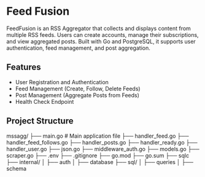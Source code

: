# Feed Fusion
FeedFusion is an RSS Aggregator that collects and displays content from multiple RSS feeds. Users can create accounts, manage their subscriptions, and view aggregated posts. Built with Go and PostgreSQL, it supports user authentication, feed management, and post aggregation.

## Features

- User Registration and Authentication
- Feed Management (Create, Follow, Delete Feeds)
- Post Management (Aggregate Posts from Feeds)
- Health Check Endpoint

## Project Structure

mssagg/
├── main.go # Main application file
├── handler_feed.go
├── handler_feed_follows.go
├── handler_posts.go
├── handler_ready.go
├── handler_user.go
├── json.go
├── middleware_auth.go
├── models.go
├── scraper.go
├── .env
├── .gitignore
├── go.mod
├── go.sum
├── sqlc
├── internal/
│ ├── auth 
│ ├── database
├── sql/
│ ├── queries 
│ ├── schema

